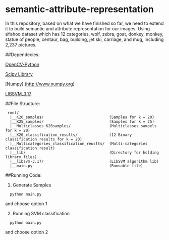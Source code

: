 semantic-attribute-representation
=================================

In this repository, based on what we have finished so far, we need to extend it to build semantic and attribute representation for our images. Using aYahoo dataset which has 12 categories, wolf, zebra, goat, donkey, monkey, statue of people, centaur, bag, building, jet ski, carriage, and mug, including 2,237 pictures.

##Dependecies:

[OpenCV-Python](http://docs.opencv.org/trunk/doc/py_tutorials/py_setup/py_table_of_contents_setup/py_table_of_contents_setup.html#py-table-of-content-setup)

[Scipy Library](http://www.scipy.org/scipylib/index.html)

[Numpy] (http://www.numpy.org)

[LIBSVM_3.17](http://www.csie.ntu.edu.tw/~cjlin/libsvm/)

##File Structure:
```
-root/
  |__K20_samples/  			            	  (Samples for k = 20)
  |__K25_samples/           			      (Samples for k = 25)
  |__Multiclasses_K20samples/     			  (Multiclasses sampels for k = 20)
  |__K20_classification_results/   			  (12 Binary classification results for k = 20)
  |__Multicategories_classification_reuslts/  (Multi-categories classification result)
  |__lib/                         			  (Directory for holding library files)
  |__libsvm-3.17/                 			  (LibSVM algorithm lib)
  |__main.py                     			  (Runnable file)
```

##Running Code:
1. Generate Samples
```
  python main.py
```
and choose option 1

2. Running SVM classification
```
  python main.py
```
and choose option 2
